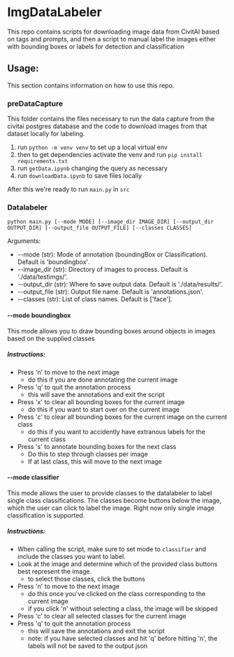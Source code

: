 # ImgDataLabeler
This repo contains scripts for downloading image data from CivitAI based on tags and prompts, and then a script to manual label the images either with bounding boxes or labels for detection and classification

## Usage:

This section contains information on how to use this repo. 

### preDataCapture

This folder contains the files necessary to run the data capture from the civitai postgres database and the code to download images from that dataset locally for labeling.

1. run `python -m venv venv` to set up a local virtual env
2. then to get dependencies activate the venv and run `pip install requirements.txt`
3. run `getData.ipynb` changing the query as necessary
4. run `downloadData.ipynb` to save files locally

After this we're ready to run `main.py` in `src`

### Datalabeler

`python main.py [--mode MODE] [--image_dir IMAGE_DIR] [--output_dir OUTPUT_DIR] [--output_file OUTPUT_FILE] [--classes CLASSES]`

Arguments:
- --mode (str): Mode of annotation (boundingBox or Classification). Default is 'boundingbox'.
- --image_dir (str): Directory of images to process. Default is './data/testimgs/'.
- --output_dir (str): Where to save output data. Default is './data/results/'.
- --output_file (str): Output file name. Default is 'annotations.json'.
- --classes (str): List of class names. Default is ['face'].

#### --mode boundingbox

This mode allows you to draw bounding boxes around objects in images based on the supplied classes
##### Instructions:
- Press 'n' to move to the next image 
    - do this if you are done annotating the current image
- Press 'q' to quit the annotation process 
    - this will save the annotations and exit the script
- Press 'x' to clear all bounding boxes for the current image 
    - do this if you want to start over on the current image
- Press 'c' to clear all bounding boxes for the current image on the current class
    - do this if you want to accidently have extranous labels for the current class
- Press 's' to annotate bounding boxes for the next class
    - Do this to step through classes per image
    - If at last class, this will move to the next image

#### --mode classifier
This mode allows the user to provide classes to the datalabeler to label single class classifications. The classes become buttons below the image, which the user can click to label the image. Right now only single image classification is supported. 

##### Instructions:
- When calling the script, make sure to set mode to `classifier` and include the classes you want to label. 
- Look at the image and determine which of the provided class buttons best represent the image.
    - to select those classes, click the buttons
- Press 'n' to move to the next image 
    - do this once you've clicked on the class corresponding to the current image
    - if you click 'n' without selecting a class, the image will be skipped
- Press 'c' to clear all selected classes for the current image
- Press 'q' to quit the annotation process 
    - this will save the annotations and exit the script
    - note: if you have selected classes and hit 'q' before hitting 'n', the labels will not be saved to the output json